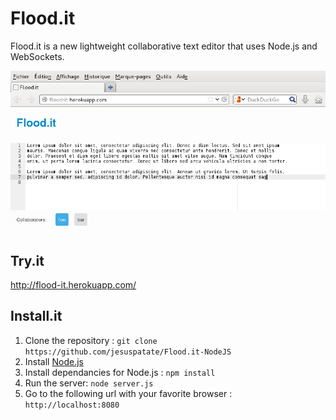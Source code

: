 # Flood.it

Flood.it is a new lightweight collaborative text editor that uses Node.js and WebSockets.   

![Screenshot](img/screenshot.png)

## Try.it

http://flood-it.herokuapp.com/

## Install.it

 1. Clone the repository : `git clone https://github.com/jesuspatate/Flood.it-NodeJS`
 1. Install [Node.js](http://nodejs.org/)
 1. Install dependancies for Node.js : `npm install`
 1. Run the server: `node server.js`
 1. Go to the following url with your favorite browser : `http://localhost:8080`
